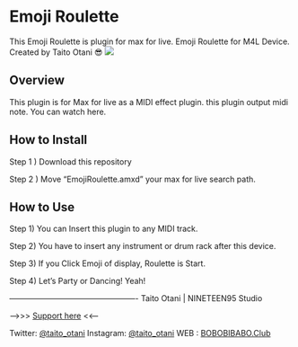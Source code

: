 # Emoji Roulette
  This Emoji Roulette is plugin for max for live.
  Emoji Roulette for M4L Device. Created by Taito Otani 😎 
  <img src = "http://www.giphy.com/gifs/LnvFYSF8n8r1nNdi4C">

## Overview
  This plugin is for Max for live as a MIDI effect plugin. 
  this plugin output midi note. You can watch here.

## How to Install
  Step 1 ) Download this repository

  Step 2 ) Move “EmojiRoulette.amxd” your max for live search path.

## How to Use
  Step 1)  You can Insert this plugin to any MIDI track.
  
  Step 2) You have to insert any instrument or drum rack after this device.

  Step 3) If you Click Emoji of display, Roulette is Start.

  Step 4) Let’s Party or Dancing! Yeah!

————————————————-
Taito Otani  | NINETEEN95 Studio

  —>>>  [Support here](https://paypal.me/taitootani?locale.x=ja_JP) <<—

  Twitter: [@taito_otani](https://twitter.com/taito_otani)
  Instagram: [@taito_otani](https://www.instagram.com/taito_otani/)
  WEB : [BOBOBIBABO.Club](http://bobobibabo.club/)
